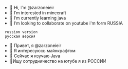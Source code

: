 - 👋 Hi, I’m @zarzoneieir
- 👀 I’m interested in minecraft
- 🌱 I’m currently learning java
- 💞️ I’m looking to collaborate on youtube
i'm form RUSSIA
<!---
i'm form RUSSIA
--->


     russion version
     русская версия
- 👋 Привет, я @zarzoneieir
- 👀 Я интересуюсь майнкрафтом
- 🌱 Сейчас я изучаю Java
- 💞️Ищу сотрудничество на ютубе
я из РОССИИ
<!---
я из РОССИИ
--->
